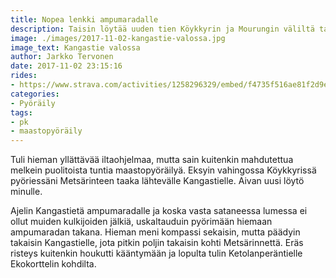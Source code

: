 ```yaml
---
title: Nopea lenkki ampumaradalle
description: Taisin löytää uuden tien Köykkyrin ja Mourungin väliltä tai ainakaan näin pitkää matkaa tätä Kangastietä en ole ajanut.
image: ./images/2017-11-02-kangastie-valossa.jpg
image_text: Kangastie valossa
author: Jarkko Tervonen
date: 2017-11-02 23:15:16
rides:
- https://www.strava.com/activities/1258296329/embed/f4735f516ae81f2d9e2995a37a9aba1aeb89a726
categories:
- Pyöräily
tags:
- pk
- maastopyöräily
---
```

Tuli hieman yllättävää iltaohjelmaa, mutta sain kuitenkin mahdutettua melkein puolitoista tuntia maastopyöräilyä. Eksyin vahingossa Köykkyrissä pyöriessäni Metsärinteen taaka lähtevälle Kangastielle. Aivan uusi löytö minulle.

Ajelin Kangastietä ampumaradalle ja koska vasta sataneessa lumessa ei ollut muiden kulkijoiden jälkiä, uskaltauduin pyörimään hiemaan ampumaradan takana. Hieman meni kompassi sekaisin, mutta päädyin takaisin Kangastielle, jota pitkin poljin takaisin kohti Metsärinnettä. Eräs risteys kuitenkin houkutti kääntymään ja lopulta tulin Ketolanperäntielle Ekokorttelin kohdilta.
